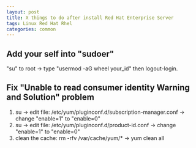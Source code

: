 ```yaml
---
layout: post
title: X things to do after install Red Hat Enterprise Server
tags: Linux Red Hat Rhel 
categories: common
---
```


## Add your self into "sudoer"

"su" to root -> type "usermod -aG wheel your_id" then logout-login.

## Fix "Unable to read consumer identity Warning and Solution" problem

1. su -> edit file: /etc/yum/pluginconf.d/subscription-manager.conf -> change "enable=1" to "enable=0"
2. su -> edit file: /etc/yum/pluginconf.d/product-id.conf -> change "enable=1" to "enable=0"
3. clean the cache: rm -rfv /var/cache/yum/* -> yum clean all
